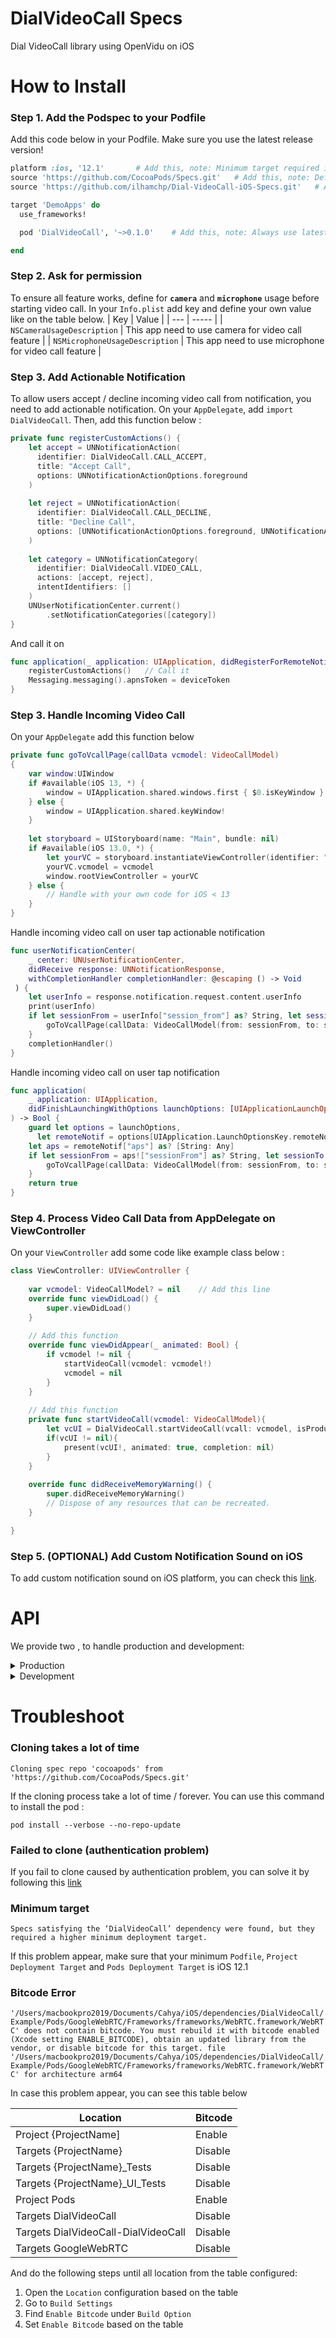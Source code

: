 # DialVideoCall Specs
Dial VideoCall library using OpenVidu on iOS

# How to Install
### Step 1. Add the Podspec to your Podfile
Add this code below in your Podfile. Make sure you use the latest release version!
```ruby
platform :ios, '12.1'       # Add this, note: Minimum target required is iOS 12.1
source 'https://github.com/CocoaPods/Specs.git'   # Add this, note: Default CocoaPods Specs
source 'https://github.com/ilhamchp/Dial-VideoCall-iOS-Specs.git'   # Add this, note: DialVideoCall Specs

target 'DemoApps' do
  use_frameworks!

  pod 'DialVideoCall', '~>0.1.0'    # Add this, note: Always use latest version!

end
```

### Step 2. Ask for permission
To ensure all feature works, define for **`camera`** and **`microphone`** usage before starting video call.
In your `Info.plist` add key and define your own value like on the table below.
| Key | Value |
| --- | ----- |
| `NSCameraUsageDescription` | This app need to use camera for video call feature |
| `NSMicrophoneUsageDescription` | This app need to use microphone for video call feature |

### Step 3. Add Actionable Notification
To allow users accept / decline incoming video call from notification, you need to add actionable notification.
On your `AppDelegate`, add `import DialVideoCall`. Then, add this function below :
```swift
private func registerCustomActions() {
    let accept = UNNotificationAction(
      identifier: DialVideoCall.CALL_ACCEPT,
      title: "Accept Call",
      options: UNNotificationActionOptions.foreground
    )
  
    let reject = UNNotificationAction(
      identifier: DialVideoCall.CALL_DECLINE,
      title: "Decline Call",
      options: [UNNotificationActionOptions.foreground, UNNotificationActionOptions.destructive]
    )
  
    let category = UNNotificationCategory(
      identifier: DialVideoCall.VIDEO_CALL,
      actions: [accept, reject],
      intentIdentifiers: []
    )
    UNUserNotificationCenter.current()
        .setNotificationCategories([category])
}
```

And call it on

```swift
func application(_ application: UIApplication, didRegisterForRemoteNotificationsWithDeviceToken deviceToken: Data) {
    registerCustomActions()   // Call it
    Messaging.messaging().apnsToken = deviceToken
}
```


### Step 3. Handle Incoming Video Call
On your `AppDelegate` add this function below 

```Swift
private func goToVcallPage(callData vcmodel: VideoCallModel)
{
    var window:UIWindow
    if #available(iOS 13, *) {
        window = UIApplication.shared.windows.first { $0.isKeyWindow }!
    } else {
        window = UIApplication.shared.keyWindow!
    }
   
    let storyboard = UIStoryboard(name: "Main", bundle: nil)
    if #available(iOS 13.0, *) {
        let yourVC = storyboard.instantiateViewController(identifier: "ViewController") as ViewController
        yourVC.vcmodel = vcmodel
        window.rootViewController = yourVC
    } else {
        // Handle with your own code for iOS < 13
    }
}
```

Handle incoming video call on user tap actionable notification
```swift
func userNotificationCenter(
    _ center: UNUserNotificationCenter,
    didReceive response: UNNotificationResponse,
    withCompletionHandler completionHandler: @escaping () -> Void
 ) {
    let userInfo = response.notification.request.content.userInfo
    print(userInfo)
    if let sessionFrom = userInfo["session_from"] as? String, let sessionTo = userInfo["session_to"] as? String{
        goToVcallPage(callData: VideoCallModel(from: sessionFrom, to: sessionTo, status: response.actionIdentifier))
    }
    completionHandler()
}
```

Handle incoming video call on user tap notification
```swift
func application(
    _ application: UIApplication,
    didFinishLaunchingWithOptions launchOptions: [UIApplicationLaunchOptionsKey: Any]?
) -> Bool {
    guard let options = launchOptions,
      let remoteNotif = options[UIApplication.LaunchOptionsKey.remoteNotification] as? [String: Any] else {return true}
    let aps = remoteNotif["aps"] as? [String: Any]
    if let sessionFrom = aps!["sessionFrom"] as? String, let sessionTo = aps!["sessionTo"] as? String {
        goToVcallPage(callData: VideoCallModel(from: sessionFrom, to: sessionTo))
    }
    return true
}
```

### Step 4. Process Video Call Data from AppDelegate on ViewController
On your `ViewController` add some code like example class below :

```swift
class ViewController: UIViewController {
  
    var vcmodel: VideoCallModel? = nil    // Add this line
    override func viewDidLoad() {
        super.viewDidLoad()
    }
    
    // Add this function
    override func viewDidAppear(_ animated: Bool) {
        if vcmodel != nil {
            startVideoCall(vcmodel: vcmodel!)
            vcmodel = nil
        }
    }
    
    // Add this function
    private func startVideoCall(vcmodel: VideoCallModel){
        let vcUI = DialVideoCall.startVideoCall(vcall: vcmodel, isProduction: false)
        if(vcUI != nil){
            present(vcUI!, animated: true, completion: nil)
        }
    }
    
    override func didReceiveMemoryWarning() {
        super.didReceiveMemoryWarning()
        // Dispose of any resources that can be recreated.
    }

}
```

### Step 5. (OPTIONAL) Add Custom Notification Sound on iOS
To add custom notification sound on iOS platform, you can check this [link](https://stackoverflow.com/a/54104535).

# API
We provide two , to handle production and development:

<details>
  <summary>Production</summary>
  
  ### Function Call
  `DialVideoCall.startVideoCall(vcall: vcmodel, isProduction: true)`
  
  Call This function when you want to start video call in production server
  
  ### Production URL
  https://call.dial.id/softphone/clicktovcallov/?clientSid=AAAA&apikey=4k535D14LVc4LlPR0d12345&from=BBBB&to=CCCC&fcm_server_key=DDDD&fcm_token=EEEE#CCCC
  
  Change following parameter using your configuration:
  1. clientSid
  2. from
  3. to
  4. fcm_server_key
  5. fcm_token
  
  At the end of parameter, after the `#`, fill it with `to` session name
</details>

<details>
  <summary>Development</summary>
  
  ### Function Call
  `DialVideoCall.startVideoCall(vcall: vcmodel, isProduction: false)`
  
  Call This function when you want to start video call in development server
  
  ### Development URL
  https://devcall.dial.id/softphone/clicktovcall/?clientSid=AAAA&apikey=4k535D14LVc4Ll12345&from=BBBB&to=CCCC&fcm_server_key=DDDD&fcm_token=EEEE#CCCC
  
  Change following parameter using your configuration:
  1. clientSid
  2. from
  3. to
  4. fcm_server_key
  5. fcm_token
  
  At the end of parameter, after the `#`, fill it with `to` session name
</details>


# Troubleshoot

### Cloning takes a lot of time
`Cloning spec repo 'cocoapods' from 'https://github.com/CocoaPods/Specs.git'`

If the cloning process take a lot of time / forever. You can use this command to install the pod :

`pod install --verbose --no-repo-update`


### Failed to clone (authentication problem)
If you fail to clone caused by authentication problem, you can solve it by following this [link](https://stackoverflow.com/questions/68775869/support-for-password-authentication-was-removed-please-use-a-personal-access-to/68781050#68781050)

### Minimum target
`Specs satisfying the ‘DialVideoCall’ dependency were found, but they required a higher minimum deployment target.`


If this problem appear, make sure that your minimum `Podfile`, `Project Deployment Target` and `Pods Deployment Target` is iOS 12.1

### Bitcode Error
`'/Users/macbookpro2019/Documents/Cahya/iOS/dependencies/DialVideoCall/Example/Pods/GoogleWebRTC/Frameworks/frameworks/WebRTC.framework/WebRTC' does not contain bitcode. You must rebuild it with bitcode enabled (Xcode setting ENABLE_BITCODE), obtain an updated library from the vendor, or disable bitcode for this target. file '/Users/macbookpro2019/Documents/Cahya/iOS/dependencies/DialVideoCall/Example/Pods/GoogleWebRTC/Frameworks/frameworks/WebRTC.framework/WebRTC' for architecture arm64`

In case this problem appear, you can see this table below

| Location | Bitcode |
| -------- | ------ |
| Project {ProjectName] | Enable |
| Targets {ProjectName} | Disable |
| Targets {ProjectName}_Tests | Disable |
| Targets {ProjectName}_UI_Tests | Disable |
| Project Pods |  Enable |
| Targets DialVideoCall | Disable |
| Targets DialVideoCall-DialVideoCall | Disable |
| Targets GoogleWebRTC | Disable |


And do the following steps until all location from the table configured:
1. Open the `Location` configuration based on the table
2. Go to `Build Settings`
3. Find `Enable Bitcode` under `Build Option`
4. Set `Enable Bitcode` based on the table
